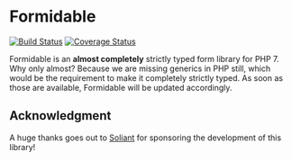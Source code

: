 # Formidable

[![Build Status](https://travis-ci.org/DASPRiD/Formidable.svg?branch=master)](https://travis-ci.org/DASPRiD/Formidable)
[![Coverage Status](https://coveralls.io/repos/github/DASPRiD/Formidable/badge.svg?branch=master)](https://coveralls.io/github/DASPRiD/Formidable?branch=master)

Formidable is an **almost completely** strictly typed form library for PHP 7. Why only almost? Because we are missing
generics in PHP still, which would be the requirement to make it completely strictly typed. As soon as those are
available, Formidable will be updated accordingly.

## Acknowledgment
A huge thanks goes out to [Soliant](http://soliantconsulting.com/) for sponsoring the development of this library!